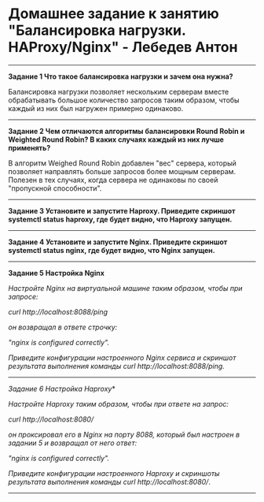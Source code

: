 # Домашнее задание к занятию "Балансировка нагрузки. HAProxy/Nginx" - Лебедев Антон

---

**Задание 1 Что такое балансировка нагрузки и зачем она нужна?**

Балансировка нагрузки позволяет нескольким серверам вместе обрабатывать большое количество запросов таким образом, чтобы каждый из них был нагружен примерно одинаково.

---

**Задание 2 Чем отличаются алгоритмы балансировки Round Robin и Weighted Round Robin? В каких случаях каждый из них лучше применять?**

В алгоритм Weighed Round Robin добавлен "вес" сервера, который позволяет направлять больше запросов более мощным серверам. Полезен в тех случаях, когда сервера не одинаковы по своей "пропускной способности".

---

**Задание 3 Установите и запустите Haproxy. Приведите скриншот systemctl status haproxy, где будет видно, что Haproxy запущен.**

---

**Задание 4 Установите и запустите Nginx. Приведите скриншот systemctl status nginx, где будет видно, что Nginx запущен.**

---

**Задание 5 Настройка Nginx**

*Настройте Nginx на виртуальной машине таким образом, чтобы при запросе:*

*curl http://localhost:8088/ping*

*он возвращал в ответе строчку:*

*"nginx is configured correctly".*

*Приведите конфигурации настроенного Nginx сервиса и скриншот результата выполнения команды curl http://localhost:8088/ping.*

---

**Задание 6* Настройка Haproxy**

*Настройте Haproxy таким образом, чтобы при ответе на запрос:*

*curl http://localhost:8080/*

*он проксировал его в Nginx на порту 8088, который был настроен в задании 5 и возвращал от него ответ:*

*"nginx is configured correctly".*

*Приведите конфигурации настроенного Haproxy и скриншоты результата выполнения команды curl http://localhost:8080/*.

---
